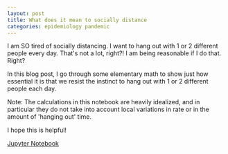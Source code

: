 ```yaml
---
layout: post
title: What does it mean to socially distance
categories: epidemiology pandemic
---
```


I am SO tired of socially distancing. I want to hang out with 1 or 2 different
people every day. That's not a lot, right?! I am being reasonable if I do that.
Right?

In this blog post, I go through some elementary math to show just how essential
it is that we resist the instinct to hang out with 1 or 2 different people each
day.

Note: The calculations in this notebook are heavily idealized, and in particular
they do not take into account local variations in rate or in the amount of
'hanging out' time.

I hope this is helpful!


[Jupyter Notebook](https://dangeles.github.io/jupyter/room_safety.html)
